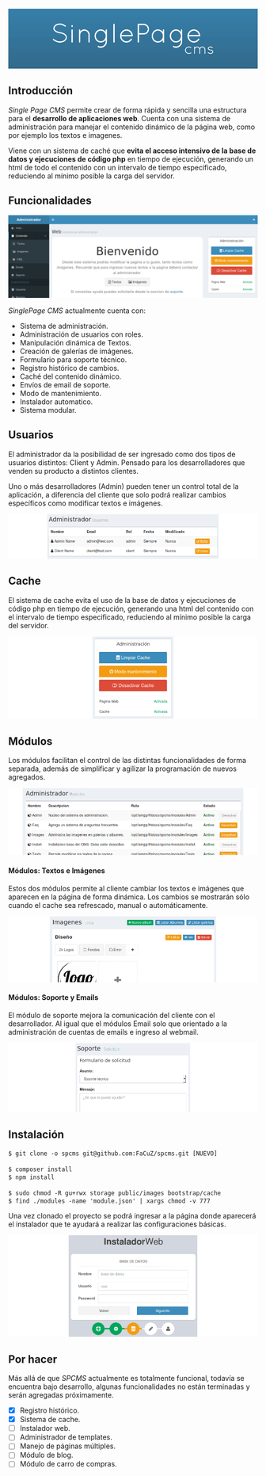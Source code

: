 ![Titulo](info/spcms-0-b.png?raw=true "Título")

## Introducción

*Single Page CMS* permite crear de forma rápida y sencilla una estructura para el **desarrollo de aplicaciones web**. Cuenta con una sistema de administración para manejar el contenido dinámico de la página web, como por ejemplo los textos e imagenes.

Viene con un sistema de caché que **evita el acceso intensivo de la base de datos y ejecuciones de código php** en tiempo de ejecución, generando un html de todo el contenido con un intervalo de tiempo especificado, reduciendo al mínimo posible la carga del servidor.  

## Funcionalidades

![Administrador](info/spcms-9.png?raw=true "Administrador")

*SinglePage CMS* actualmente cuenta con:
 - Sistema de administración.
 - Administración de usuarios con roles.
 - Manipulación dinámica de Textos.
 - Creación de galerías de imágenes.
 - Formulario para soporte técnico.
 - Registro histórico de cambios.
 - Caché del contenido dinámico.
 - Envíos de email de soporte.
 - Modo de mantenimiento.
 - Instalador automatico.
 - Sistema modular.

## Usuarios

El administrador da la posibilidad de ser ingresado como dos tipos de usuarios distintos: Client y Admin. Pensado para los desarrolladores que venden su producto a distintos clientes.

Uno o más desarrolladores (Admin) pueden tener un control total de la aplicación, a diferencia del cliente que solo podrá realizar cambios específicos como modificar textos e imágenes.

![Usuarios](info/spcms-5.png?raw=true "Usuarios")

## Cache

El sistema de cache evita el uso de la base de datos y ejecuciones de código php en tiempo de ejecución, generando una html del contenido con el intervalo de tiempo especificado, reduciendo al mínimo posible la carga del servidor.  

![cache](info/spcms-7.png?raw=true "cache")

## Módulos

Los módulos facilitan el control de las distintas funcionalidades de forma separada, además de simplificar y agilizar la programación de nuevos agregados.

![Módulos](info/spcms-6.png?raw=true "Módulos")

#### Módulos: Textos e Imágenes

Estos dos módulos permite al cliente cambiar los textos e imágenes que aparecen en la página de forma dinámica. Los cambios se mostrarán sólo cuando el cache sea refrescado, manual o automáticamente.

![Imagenes](info/spcms-2.png?raw=true "Imágenes")

#### Módulos: Soporte y Emails

El módulo de soporte mejora la comunicación del cliente con el desarrollador. Al igual que el módulos Email solo que orientado a la administración de cuentas de emails e ingreso al webmail.

![Soporte](info/spcms-4.png?raw=true "Soporte")


## Instalación

```
$ git clone -o spcms git@github.com:FaCuZ/spcms.git [NUEVO]

$ composer install
$ npm install

$ sudo chmod -R gu+rwx storage public/images bootstrap/cache
$ find ./modules -name 'module.json' | xargs chmod -v 777
 ```

Una vez clonado el proyecto se podrá ingresar a la página donde aparecerá el instalador que te ayudará a realizar las configuraciones básicas.

![Instalador](info/spcms-8.png?raw=true "Instalador")

## Por hacer

Más allá de que *SPCMS* actualmente es totalmente funcional, todavía se encuentra bajo desarrollo, algunas funcionalidades no están terminadas y serán agregadas próximamente.

 - [x] Registro histórico.
 - [x] Sistema de cache.
 - [ ] Instalador web.
 - [ ] Administrador de templates.
 - [ ] Manejo de páginas múltiples.
 - [ ] Módulo de blog.
 - [ ] Módulo de carro de compras.